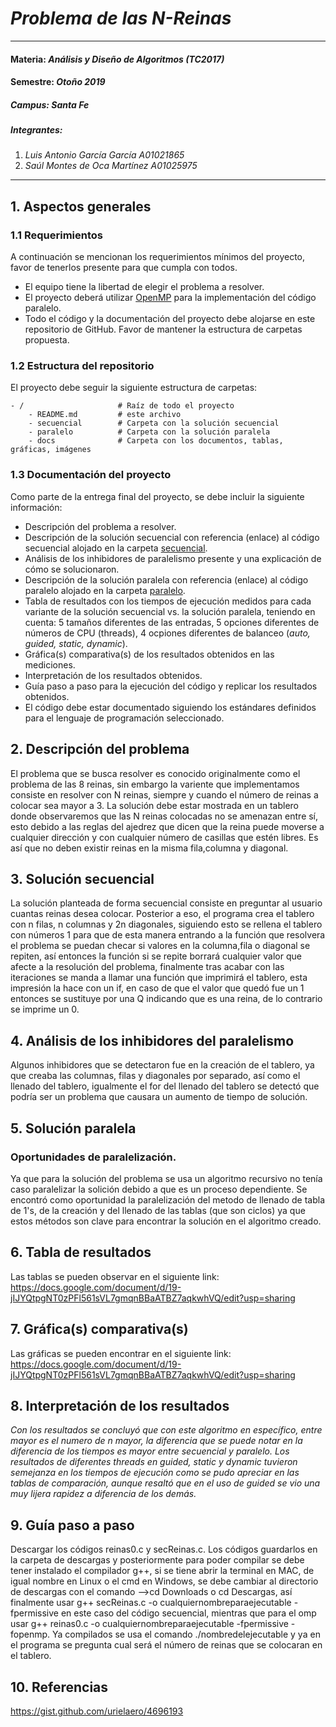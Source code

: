 # *Problema de las N-Reinas*
---
#### Materia: *Análisis y Diseño de Algoritmos (TC2017)*

#### Semestre: *Otoño 2019*

##### Campus: *Santa Fe*

##### Integrantes:
1. *Luis Antonio García García* *A01021865*
2. *Saúl Montes de Oca Martínez* *A01025975*

---
## 1. Aspectos generales

### 1.1 Requerimientos

A continuación se mencionan los requerimientos mínimos del proyecto, favor de tenerlos presente para que cumpla con todos.

* El equipo tiene la libertad de elegir el problema a resolver.
* El proyecto deberá utilizar [OpenMP](https://www.openmp.org/) para la implementación del código paralelo.
* Todo el código y la documentación del proyecto debe alojarse en este repositorio de GitHub. Favor de mantener la estructura de carpetas propuesta.

### 1.2 Estructura del repositorio
El proyecto debe seguir la siguiente estructura de carpetas:
```
- / 			        # Raíz de todo el proyecto
    - README.md			# este archivo
    - secuencial		# Carpeta con la solución secuencial
    - paralelo			# Carpeta con la solución paralela
    - docs              # Carpeta con los documentos, tablas, gráficas, imágenes
```

### 1.3 Documentación  del proyecto

Como parte de la entrega final del proyecto, se debe incluir la siguiente información:

* Descripción del problema a resolver.
* Descripción de la solución secuencial con referencia (enlace) al código secuencial alojado en la carpeta [secuencial](secuencial/).
* Análisis de los inhibidores de paralelismo presente y una explicación de cómo se solucionaron.
* Descripción de la solución paralela con referencia (enlace) al código paralelo alojado en la carpeta [paralelo](paralelo/).
* Tabla de resultados con los tiempos de ejecución medidos para cada variante de la solución secuencial vs. la solución paralela, teniendo en cuenta: 5 tamaños diferentes de las entradas, 5 opciones diferentes de números de CPU (threads), 4 ocpiones diferentes de balanceo (*auto, guided, static, dynamic*).
* Gráfica(s) comparativa(s) de los resultados obtenidos en las mediciones.
* Interpretación de los resultados obtenidos.
* Guía paso a paso para la ejecución del código y replicar los resultados obtenidos.
* El código debe estar documentado siguiendo los estándares definidos para el lenguaje de programación seleccionado.

## 2. Descripción del problema

El problema que se busca resolver es conocido originalmente como el problema de las 8 reinas, sin embargo la variente que implementamos consiste en resolver con N reinas, siempre y cuando el número de reinas a colocar sea mayor a 3.
La solución debe estar mostrada en un tablero donde observaremos que las N reinas colocadas no se amenazan entre sí, esto debido a las reglas del ajedrez que dicen que la reina puede moverse a cualquier dirección y con cualquier número de casillas que estén libres. Es así que no deben existir reinas en la misma fila,columna y diagonal.

## 3. Solución secuencial

La solución planteada de forma secuencial consiste en preguntar al usuario cuantas reinas desea colocar. Posterior a eso, el programa crea el tablero con n filas, n columnas y 2n diagonales, siguiendo esto se rellena el tablero con números 1 para que de esta manera entrando a la función que resolvera el problema se puedan checar si valores en la columna,fila o diagonal se repiten, así entonces la función si se repite borrará cualquier valor que afecte a la resolución del problema, finalmente tras acabar con las iteraciones se manda a llamar una función que imprimirá el tablero, esta impresión la hace con un if, en caso de que el valor que quedó fue un 1 entonces se sustituye por una Q indicando que es una reina, de lo contrario se imprime un 0.

## 4. Análisis de los inhibidores del paralelismo

Algunos inhibidores que se detectaron fue en la creación de el tablero, ya que creaba las columnas, filas y diagonales por separado, así como el llenado del tablero, igualmente el for del llenado del tablero se detectó que podría ser un problema que causara un aumento de tiempo de solución.

## 5. Solución paralela

### Oportunidades de paralelización.
Ya que para la solución del problema se usa un algoritmo recursivo no tenía caso paralelizar la solición debido a que es un proceso dependiente. Se encontró como oportunidad la paralelización del metodo de llenado de tabla de 1's, de la creación y del llenado de las tablas (que son  ciclos) ya que estos métodos son clave para encontrar la solución en el algoritmo creado.

## 6. Tabla de resultados

Las tablas se pueden observar en el siguiente link: https://docs.google.com/document/d/19-jIJYQtpgNT0zPFl561sVL7gmqnBBaATBZ7aqkwhVQ/edit?usp=sharing

## 7. Gráfica(s) comparativa(s)

Las gráficas se pueden encontrar en el siguiente link: https://docs.google.com/document/d/19-jIJYQtpgNT0zPFl561sVL7gmqnBBaATBZ7aqkwhVQ/edit?usp=sharing

## 8. Interpretación de los resultados

*Con los resultados se concluyó que con este algoritmo en específico, entre mayor es el numero de n mayor, la diferencia que se puede notar en la diferencia de los tiempos es mayor entre secuencial y paralelo. Los resultados de diferentes threads en guided, static y dynamic tuvieron semejanza en los tiempos de ejecución como se pudo apreciar en las tablas de comparación, aunque resaltó que en el uso de  guided se vio una muy lijera rapidez a diferencia de los demás.*

## 9. Guía paso a paso

Descargar los códigos reinas0.c y secReinas.c. Los códigos guardarlos en la carpeta de descargas y posteriormente para poder compilar se debe tener instalado el compilador g++, si se tiene abrir la terminal en MAC, de igual nombre en Linux o el cmd en Windows, se debe cambiar al directorio de descargas con el comando -->cd Downloads o cd Descargas, así finalmente usar g++ secReinas.c -o cualquiernombreparaejecutable -fpermissive en este caso del código secuencial, mientras que para el omp usar g++ reinas0.c -o cualquiernombreparaejecutable -fpermissive -fopenmp.
Ya compilados se usa el comando ./nombredelejecutable y ya en el programa se pregunta cual será el número de reinas que se colocaran en el tablero.

## 10. Referencias
https://gist.github.com/urielaero/4696193
